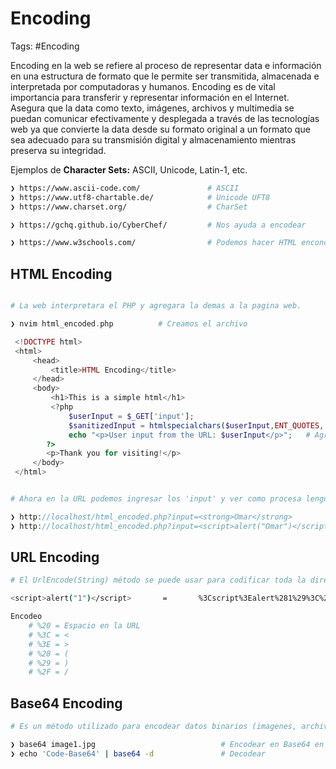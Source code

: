 # Encoding 

Tags: #Encoding 

Encoding en la web se refiere al proceso de representar data e información en una estructura de formato que le permite ser transmitida, almacenada e interpretada por computadoras y humanos. Encoding es de vital importancia para transferir y representar información en el Internet. Asegura que la data como texto, imágenes, archivos y multimedia se puedan comunicar efectivamente y desplegada a través de las tecnologías web ya que convierte la data desde su formato original a un formato que sea adecuado para su transmisión digital y almacenamiento mientras preserva su integridad.  

Ejemplos de **Character Sets:** ASCII, Unicode, Latin-1, etc.

```bash 
❯ https://www.ascii-code.com/               # ASCII 
❯ https://www.utf8-chartable.de/            # Unicode UFT8
❯ https://www.charset.org/                  # CharSet

❯ https://gchq.github.io/CyberChef/         # Nos ayuda a encodear

❯ https://www.w3schools.com/                # Podemos hacer HTML enconde
```

## HTML Encoding 

```php  

# La web interpretara el PHP y agregara la demas a la pagina web.

❯ nvim html_encoded.php          # Creamos el archivo 

 <!DOCTYPE html>
 <html>
	 <head>
		 <title>HTML Encoding</title>
	 </head>
	 <body>
		 <h1>This is a simple html</h1>
		 <?php
			 $userInput = $_GET['input'];
			 $sanitizedInput = htmlspecialchars($userInput,ENT_QUOTES,'UTF-8'); # Esta linea es para no procesar caracteres del lenguaje HTML
			 echo "<p>User input from the URL: $userInput</p>";   # Agregar $sanitizedInput en lugar de $userInput para finalizar la sanitizacion 
		?> 
		<p>Thank you for visiting!</p>
	 </body>
 </html>


# Ahora en la URL podemos ingresar los 'input' y ver como procesa lenguaje HTML

❯ http://localhost/html_encoded.php?input=<strong>Omar</strong>                     # Inyeccion HTML
❯ http://localhost/html_encoded.php?input=<script>alert("Omar")</script>            # Etiqueta script 
```


## URL Encoding 

```bash 
# El UrlEncode(String) método se puede usar para codificar toda la dirección URL, incluidos los valores de cadena de consulta. Si se pasan caracteres como espacios en blanco y puntuación en una secuencia HTTP sin codificación, podrían interpretarse erróneamente al final receptor.

<script>alert("1")</script>       =       %3Cscript%3Ealert%281%29%3C%2Fscript%3E 

Encodeo
	# %20 = Espacio en la URL  
	# %3C = <
	# %3E = >
	# %28 = (
	# %29 = )
	# %2F = /
```


## Base64 Encoding 

```bash 
# Es un método utilizado para encodear datos binarios (imagenes, archivos de audio, y otros non-text data) dentro de formato basado en texto. Este tipo de enconding es para representar datos binarios en contextos donde solo la data textual es soportada, por ejemplo dentro de un mensaje de email o en las URLs. 

❯ base64 image1.jpg                            # Encodear en Base64 en Kali
❯ echo 'Code-Base64' | base64 -d               # Decodear 
```